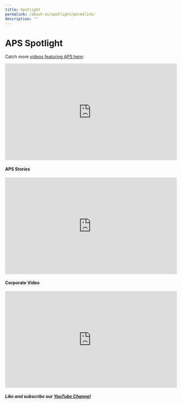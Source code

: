 ```yaml
---
title: Spotlight
permalink: /about-us/spotlight/permalink/
description: ""
---
```

APS Spotlight
=============

Catch more&nbsp;[videos featuring APS here](https://youtube.com/playlist?list=PLzyzUNYhGjzU3p0nDHeRcPouqllRooBvV):

<iframe width="560" height="315" src="https://www.youtube.com/embed/Dbu3egnwCEM?list=PLzyzUNYhGjzU3p0nDHeRcPouqllRooBvV" title="CNA | Don't Call Us Beaten | E04: Teen Spirit" frameborder="0" allow="accelerometer; autoplay; clipboard-write; encrypted-media; gyroscope; picture-in-picture" allowfullscreen=""></iframe>

#### APS Stories

<iframe allowfullscreen="" allow="accelerometer; autoplay; clipboard-write; encrypted-media; gyroscope; picture-in-picture; web-share" frameborder="0" title="YouTube video player" src="https://www.youtube.com/embed/videoseries?list=PLzyzUNYhGjzVo6hZkoyPp5nDdfivCVlta" height="315" width="560"></iframe>

#### Corporate Video

<iframe width="560" height="315" src="https://www.youtube.com/embed/IpH_2NFobZU?list=PLzyzUNYhGjzUKF2ix1kzUxRQpQdfanAFH" title="APS Corporate Video 2017" frameborder="0" allow="accelerometer; autoplay; clipboard-write; encrypted-media; gyroscope; picture-in-picture" allowfullscreen=""></iframe>



##### Like and subscribe our [YouTube Channel](https://www.youtube.com/channel/UCELGcRS7xPL_wnSdZqr2Hcg)